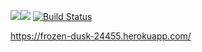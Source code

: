 <a href="https://codeclimate.com/github/PavelGoshurenko/python-project-lvl4/maintainability"><img src="https://api.codeclimate.com/v1/badges/95782a27f09dc0d6c1d6/maintainability" /></a><a href="https://codeclimate.com/github/PavelGoshurenko/python-project-lvl4/test_coverage"><img src="https://api.codeclimate.com/v1/badges/95782a27f09dc0d6c1d6/test_coverage" /></a>
 [![Build Status](https://travis-ci.org/PavelGoshurenko/python-project-lvl4.svg?branch=master)](https://travis-ci.org/PavelGoshurenko/python-project-lvl4)



https://frozen-dusk-24455.herokuapp.com/

